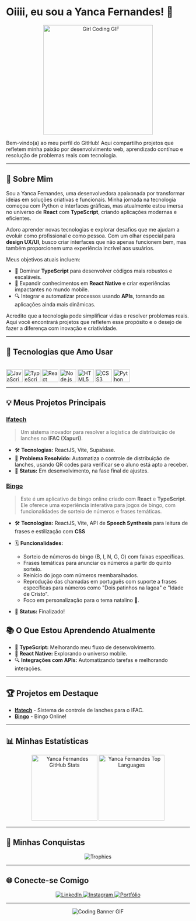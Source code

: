 # Oiiii, eu sou a Yanca Fernandes! 👋

<div align="center">
  <img src="https://media.giphy.com/media/L1R1tvI9svkIWwpVYr/giphy.gif" width="300" alt="Girl Coding GIF">
</div>

Bem-vindo(a) ao meu perfil do GitHub! Aqui compartilho projetos que refletem minha paixão por desenvolvimento web, aprendizado contínuo e resolução de problemas reais com tecnologia.

---

## 🚀 Sobre Mim

Sou a Yanca Fernandes, uma desenvolvedora apaixonada por transformar ideias em soluções criativas e funcionais. Minha jornada na tecnologia começou com Python e interfaces gráficas, mas atualmente estou imersa no universo de **React** com **TypeScript**, criando aplicações modernas e eficientes.

Adoro aprender novas tecnologias e explorar desafios que me ajudam a evoluir como profissional e como pessoa. Com um olhar especial para **design UX/UI**, busco criar interfaces que não apenas funcionem bem, mas também proporcionem uma experiência incrível aos usuários.

Meus objetivos atuais incluem:
- 🚀 Dominar **TypeScript** para desenvolver códigos mais robustos e escaláveis.
- 📱 Expandir conhecimentos em **React Native** e criar experiências impactantes no mundo mobile.
- 🔍 Integrar e automatizar processos usando **APIs**, tornando as aplicações ainda mais dinâmicas.

Acredito que a tecnologia pode simplificar vidas e resolver problemas reais. Aqui você encontrará projetos que refletem esse propósito e o desejo de fazer a diferença com inovação e criatividade.

---

## 🔧 Tecnologias que Amo Usar

<div style="display: inline_block"><br>
  <img align="center" height="35" width="45" src="https://cdn.jsdelivr.net/gh/devicons/devicon/icons/javascript/javascript-original.svg" alt="JavaScript"/>
  <img align="center" height="35" width="45" src="https://cdn.jsdelivr.net/gh/devicons/devicon/icons/typescript/typescript-original.svg" alt="TypeScript"/>
  <img align="center" height="35" width="45" src="https://cdn.jsdelivr.net/gh/devicons/devicon/icons/react/react-original.svg" alt="React"/>
  <img align="center" height="35" width="45" src="https://cdn.jsdelivr.net/gh/devicons/devicon/icons/nodejs/nodejs-original.svg" alt="Node.js"/>  
  <img align="center" height="35" width="45" src="https://cdn.jsdelivr.net/gh/devicons/devicon/icons/html5/html5-original.svg" alt="HTML5"/>
  <img align="center" height="35" width="45" src="https://cdn.jsdelivr.net/gh/devicons/devicon/icons/css3/css3-original.svg" alt="CSS3"/>
  <img align="center" height="35" width="45" src="https://cdn.jsdelivr.net/gh/devicons/devicon/icons/python/python-original.svg" alt="Python"/> 
</div>

---

## 💡 Meus Projetos Principais

### [**Ifatech**](https://ifatech-web.vercel.app/)  
> Um sistema inovador para resolver a logística de distribuição de lanches no **IFAC (Xapuri)**.

- 🛠️ **Tecnologias:** ReactJS, Vite, Supabase.
- 📌 **Problema Resolvido:** Automatiza o controle de distribuição de lanches, usando QR codes para verificar se o aluno está apto a receber.
- 🚀 **Status:** Em desenvolvimento, na fase final de ajustes.

### [**Bingo**](https://github.com/yancafer/bingo-app) 
>Este é um aplicativo de bingo online criado com **React** e **TypeScript**. Ele oferece uma experiência interativa para jogos de bingo, com funcionalidades de sorteio de números e frases temáticas.

- 🛠️ **Tecnologias:** ReactJS, Vite, API de **Speech Synthesis** para leitura de frases e estilização com **CSS**

- 🗓️ **Funcionalidades:** 
  - Sorteio de números do bingo (B, I, N, G, O) com faixas específicas.
  - Frases temáticas para anunciar os números a partir do quinto sorteio.
  - Reinício do jogo com números reembaralhados.
  - Reprodução das chamadas em português com suporte a frases específicas para números como "Dois patinhos na lagoa" e "Idade de Cristo".
  - Foco em personalização para o tema natalino 🎄.
- 🚀 **Status:** Finalizado!

## 📚 O Que Estou Aprendendo Atualmente

- 🚀 **TypeScript:** Melhorando meu fluxo de desenvolvimento.
- 📱 **React Native:** Explorando o universo mobile.
- 🔍 **Integrações com APIs:** Automatizando tarefas e melhorando interações.

---

## 🏆 Projetos em Destaque

- [**Ifatech**](https://github.com/yancafer/ifatech-web) - Sistema de controle de lanches para o IFAC.
- [**Bingo**](https://github.com/yancafer/bingo-app) - Bingo Online!

---

## 📊 Minhas Estatísticas

<div align="center">
  <img height="180em" src="https://github-readme-stats.vercel.app/api?username=yancafer&show_icons=true&theme=radical" alt="Yanca Fernandes GitHub Stats"/>
  <img height="180em" src="https://github-readme-stats.vercel.app/api/top-langs/?username=yancafer&layout=compact&langs_count=8&theme=radical" alt="Yanca Fernandes Top Languages"/>
</div>

---

## 🏅 Minhas Conquistas

<div align="center">
  <img src="https://github-profile-trophy.vercel.app/?username=yancafer&theme=radical" alt="Trophies"/>
</div>

---

## 🌐 Conecte-se Comigo

<div align="center">
  <a href="https://www.linkedin.com/in/yanca-fernandes/" target="_blank">
    <img src="https://img.shields.io/badge/LinkedIn-0077B5?style=for-the-badge&logo=linkedin&logoColor=white" alt="LinkedIn">
  </a>
  <a href="https://www.instagram.com/yan.desgn/" target="_blank">
    <img src="https://img.shields.io/badge/Instagram-E4405F?style=for-the-badge&logo=instagram&logoColor=white" alt="Instagram">
  </a>
  <a href="https://yancafernandes.dev.br/" target="_blank">
    <img src="https://img.shields.io/badge/Portfólio-000000?style=for-the-badge&logo=web&logoColor=white" alt="Portfólio">
  </a>
</div>

---

<div align="center">
  <img src="https://raw.githubusercontent.com/blackcater/blackcater/main/images/banner.gif" alt="Coding Banner GIF">
</div>
